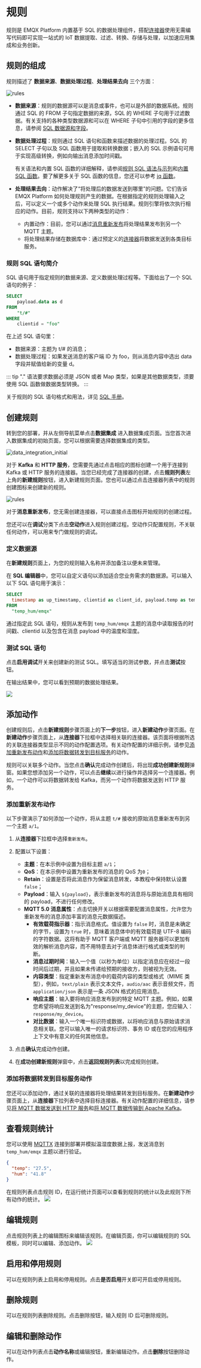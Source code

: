 # 规则

规则是 EMQX Platform 内置基于 SQL 的数据处理组件，搭配[连接器](./connectors.md)使用无需编写代码即可实现一站式的 IoT 数据提取、过滤、转换、存储与处理，以加速应用集成和业务创新。

## 规则的组成
规则描述了 **数据来源**、**数据处理过程**、**处理结果去向** 三个方面：

![rules](./_assets/rule_01.png)

- **数据来源**：规则的数据源可以是消息或事件，也可以是外部的数据系统。规则通过 SQL 的 FROM 子句指定数据的来源，SQL 的 WHERE 子句用于过滤数据。有关支持的各种类型数据源和可以在 WHERE 子句中引用的字段的更多信息，请参阅 [SQL 数据源和字段](https://docs.emqx.com/zh/enterprise/latest/data-integration/rule-sql-events-and-fields.html)。

- **数据处理过程**：规则通过 SQL 语句和函数来描述数据的处理过程。SQL 的 SELECT 子句以及 SQL 函数用于提取和转换数据；嵌入的 SQL 示例语句可用于实现高级转换，例如向输出消息添加时间戳。

  有关语法和内置 SQL 函数的详细解释，请参阅[规则 SQL 语法与示列](https://docs.emqx.com/zh/enterprise/latest/data-integration/rule-sql-syntax.html)和[内置 SQL 函数](https://docs.emqx.com/zh/enterprise/latest/data-integration/rule-sql-builtin-functions.html)。要了解更多关于 SQL 函数的信息，您还可以参考 [jq 函数](https://docs.emqx.com/zh/enterprise/latest/data-integration/rule-sql-jq.html)。

- **处理结果去向**：动作解决了“将处理后的数据发送到哪里”的问题。它们告诉 EMQX Platform 如何处理规则产生的数据。在根据指定的规则处理输入之后，可以定义一个或多个动作来处理 SQL 执行结果。规则引擎将依次执行相应的动作。目前，规则支持以下两种类型的动作：

  - 内置动作：目前，您可以通过[消息重新发布](./republish.md)将处理结果发布到另一个 MQTT 主题。 
  - 将处理结果存储在数据库中：通过预定义的[连接器](./connectors.md)将数据发送到各类目标服务。

### 规则 SQL 语句简介
SQL 语句用于指定规则的数据来源、定义数据处理过程等。下面给出了一个 SQL 语句的例子：

```sql
SELECT
    payload.data as d
FROM
    "t/#"
WHERE
    clientid = "foo"
```

在上述 SQL 语句里：

- 数据来源：主题为 t/# 的消息；
- 数据处理过程：如果发送消息的客户端 ID 为 foo，则从消息内容中选出 data 字段并赋值给新的变量 d。

::: tip
"." 语法要求数据必须是 JSON 或者 Map 类型，如果是其他数据类型，须要使用 SQL 函数做数据类型转换。
:::

关于规则的 SQL 语句格式和用法，详见 [SQL 手册](https://docs.emqx.com/zh/enterprise/latest/data-integration/rule-sql-syntax.html)。

## 创建规则

转到您的部署，并从左侧导航菜单点击**数据集成** 进入数据集成页面。当您首次进入数据集成的初始页面，您可以根据需要选择数据集成的类型。

![data_integration_initial](./_assets/data_integration_initial.png)

对于 **Kafka** 和 **HTTP 服务**，您需要先通过点击相应的图标创建一个用于连接到 Kafka 或 HTTP 服务的连接器。当您已经完成了连接器的创建，点击**规则列表**左上角的**新建规则**按钮，进入新建规则页面。您也可以通过点击连接器列表中的规则创建图标来创建新的规则。

![rules](./_assets/rule_02.png)

对于**消息重新发布**，您无需创建连接器，可以直接点击图标开始规则的创建过程。

您还可以在**调试**分类下点击**空动作**进入规则创建过程。空动作只配置规则，不关联任何动作，可以用来专门做规则的调试。

### 定义数据源

在**新建规则**页面上，为您的规则输入名称并添加备注以便未来管理。

在 **SQL 编辑器**中，您可以自定义语句以添加适合您业务需求的数据源。可以输入以下 SQL 语句用于演示：

```sql
SELECT
  timestamp as up_timestamp, clientid as client_id, payload.temp as temp, payload.hum as hum
FROM
  "temp_hum/emqx"
```

通过指定此 SQL 语句，规则从发布到 `temp_hum/emqx` 主题的消息中读取报告的时间戳、clientid 以及包含在消息 payload 中的温度和湿度。

### 测试 SQL 语句

点击**启用调试**开关来创建新的测试 SQL。填写适当的测试参数，并点击**测试**按钮。

在输出结果中，您可以看到预期的数据处理结果。

![](./_assets/rule_03.png)


## 添加动作
创建规则后，点击**新建规则**步骤页面上的**下一步**按钮，进入**新建动作**步骤页面。在**新建动作**步骤页面上，从**连接器**下拉框中选择相关联的连接器。该页面将根据所选的关联连接器类型显示不同的动作配置选项。有关动作配置的详细示例，请参见[添加重新发布动作](#添加重新发布动作)和[添加将数据转发到目标服务](#添加将数据转发到目标服务动作)的动作。

规则可以关联多个动作。当您点击**确认**完成动作创建后，将出现**成功创建新规则**弹窗。如果您想添加另一个动作，可以点击**继续**以进行操作并选择另一个连接器。例如，一个动作可以将数据转发给 Kafka，而另一个动作将数据发送到 HTTP 服务。

### 添加重新发布动作

以下步骤演示了如何添加一个动作，将从主题 `t/#` 接收的原始消息重新发布到另一个主题 `a/1`。

1. 从**连接器**下拉框中选择`重新发布`。

2. 配置以下设置：
   - **主题**：在本示例中设置为目标主题 `a/1`；
   - **QoS**：在本示例中设置为重新发布的消息的 QoS 为`0`；
   - **Retain**：设置是否将此消息作为保留消息转发，本教程中保持默认设置 `false`；
   - **Payload**：输入 `${payload}`，表示重新发布的消息将与原始消息具有相同的 payload，不进行任何修改。
   - **MQTT 5.0 消息属性**：点击切换开关以根据需要配置消息属性，允许您为重新发布的消息添加丰富的消息元数据描述。
     - **有效载荷指示器**：指示消息格式。值设置为 `false` 时，消息是未确定的字节，设置为 `true` 时，意味着消息体中的有效载荷是 UTF-8 编码的字符数据。这将有助于 MQTT 客户端或 MQTT 服务器可以更加有效的解析消息内容，而不用特意去对于消息体进行格式或类型的判断。
     - **消息过期时间**：输入一个值（以秒为单位）以指定消息应在经过一段时间后过期，并且如果未传递给预期的接收方，则被视为无效。
     - **内容类型**：指定重新发布消息中的载荷内容的类型或格式（MIME 类型），例如，`text/plain` 表示文本文件，`audio/aac` 表示音频文件，而 `application/json` 表示是一条 JSON 格式的应用消息。
     - **响应主题**：输入要将响应消息发布到的特定 MQTT 主题。例如，如果您希望将响应发送到名为"response/my_device"的主题，您应输入：`response/my_device`。
     - **对比数据**：输入一个唯一标识符或数据，以将响应消息与原始请求消息相关联。您可以输入唯一的请求标识符、事务 ID 或在您的应用程序上下文中有意义的任何其他信息。

3. 点击**确认**完成动作创建。
4. 在**成功创建新规则**弹窗中，点击**返回规则列表**以完成规则创建。

### 添加将数据转发到目标服务动作

您还可以添加动作，通过关联的连接器将处理结果转发到目标服务。在**新建动作**步骤页面上，从**连接器**下拉列表中选择目标连接器。有关动作配置的详细信息，请参见[将 MQTT 数据发送到 HTTP 服务](./http_server.md)和[将 MQTT 数据传输到 Apache Kafka](./kafka.md)。

## 查看规则统计

您可以使用 [MQTTX](https://mqttx.app/) 连接到部署并模拟温湿度数据上报，发送消息到 `temp_hum/emqx` 主题以进行验证。

```json
{
  "temp": "27.5",
  "hum": "41.8"
}
```

在规则列表点击规则 ID，在运行统计页面可以查看到规则的统计以及此规则下所有动作的统计。
![](./_assets/rule_04.png)

## 编辑规则

点击规则列表上的编辑图标来编辑该规则。在编辑页面，你可以编辑规则的 SQL 模板，同时可以编辑、添加动作。
![](./_assets/rule_05.png)

## 启用和停用规则
可以在规则列表上启用和停用规则。点击**是否启用**开关即可开启或停用规则。

## 删除规则
可以在规则列表删除规则。点击删除按钮，输入规则 ID 后可删除规则。

## 编辑和删除动作
可以在动作列表点击**动作名称**或编辑按钮，重新编辑动作。点击**删除**按钮删除动作。

